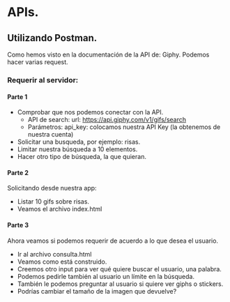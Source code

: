 # APIs.

## Utilizando Postman.
Como hemos visto en la documentación de la API de: Giphy. Podemos hacer varias request.

### Requerir al servidor:
#### Parte 1
- Comprobar que nos podemos conectar con la API.
  - API de search: url: https://api.giphy.com/v1/gifs/search
  - Parámetros: api_key: colocamos nuestra API Key (la obtenemos de nuestra cuenta)
- Solicitar una busqueda, por ejemplo: risas.
- Limitar nuestra búsqueda a 10 elementos.
- Hacer otro tipo de búsqueda, la que quieran.

#### Parte 2
Solicitando desde nuestra app:
- Listar 10 gifs sobre risas. 
- Veamos el archivo index.html

#### Parte 3
Ahora veamos si podemos requerir de acuerdo a lo que desea el usuario.
- Ir al archivo consulta.html
- Veamos como está construido.
- Creemos otro input para ver qué quiere buscar el usuario, una palabra.
- Podemos pedirle también al usuario un límite en la búsqueda.
- También le podemos preguntar al usuario si quiere ver giphs o stickers.
- Podrías cambiar el tamaño de la imagen que devuelve?



